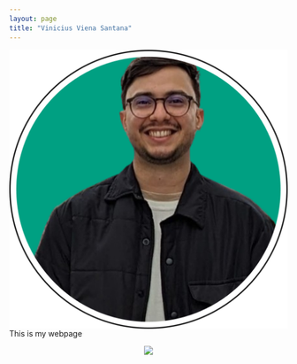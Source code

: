 ```yaml
---
layout: page
title: "Vinicius Viena Santana"
---
```

<img align="left" src="foto_new_circ.png">

This is my webpage

<center><img src="home.png"></center>
  
